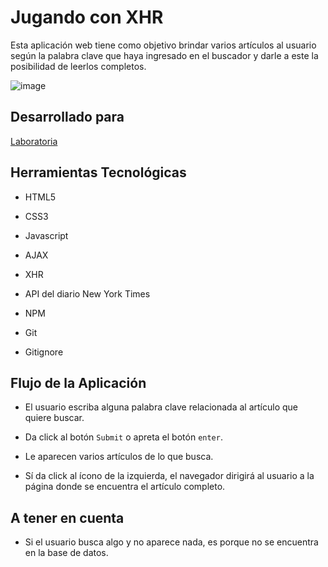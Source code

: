 # **Jugando con XHR**

Esta aplicación web tiene como objetivo brindar varios artículos al usuario según la palabra clave que haya ingresado en el buscador y darle a este la posibilidad de leerlos completos.

![image](https://user-images.githubusercontent.com/32301650/36358138-2d804136-14d7-11e8-816a-1c8540efd3a6.png)

## **Desarrollado para**

[Laboratoria](http://laboratoria.la)

## **Herramientas Tecnológicas**

* HTML5

* CSS3

* Javascript

* AJAX

* XHR

* API del diario New York Times

* NPM

* Git

* Gitignore

## **Flujo de la Aplicación**

* El usuario escriba alguna palabra clave relacionada al artículo que quiere buscar.

* Da click al botón ```Submit``` o apreta el botón ```enter```.

* Le aparecen varios artículos de lo que busca.

* Sí da click al ícono de la izquierda, el navegador dirigirá al usuario a la página donde se encuentra el artículo completo.

## **A tener en cuenta**

* Si el usuario busca algo y no aparece nada, es porque no se encuentra en la base de datos.